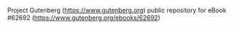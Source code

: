 Project Gutenberg (https://www.gutenberg.org) public repository for
eBook #62692 (https://www.gutenberg.org/ebooks/62692)
